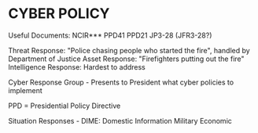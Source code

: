 # CYBER POLICY

Useful Documents:
NCIR***
PPD41
PPD21
JP3-28 (JFR3-28?)

Threat Response: "Police chasing people who started the fire", handled by Department of Justice
Asset Response: "Firefighters putting out the fire"
Intelligence Response: Hardest to address

Cyber Response Group - Presents to President what cyber policies to implement

PPD = Presidential Policy Directive

Situation Responses - DIME:
Domestic
Information
Military
Economic


